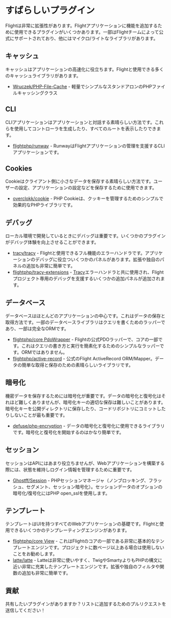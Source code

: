 # すばらしいプラグイン

Flightは非常に拡張性があります。Flightアプリケーションに機能を追加するために使用できるプラグインがいくつかあります。一部はFlightチームによって公式にサポートされており、他にはマイクロ/ライトなライブラリがあります。

## キャッシュ

キャッシュはアプリケーションの高速化に役立ちます。Flightと使用できる多くのキャッシュライブラリがあります。

- [Wruczek/PHP-File-Cache](/awesome-plugins/php-file-cache) - 軽量でシンプルなスタンドアロンのPHPファイルキャッシングクラス

## CLI

CLIアプリケーションはアプリケーションと対話する素晴らしい方法です。これらを使用してコントローラを生成したり、すべてのルートを表示したりできます。

- [flightphp/runway](/awesome-plugins/runway) - RunwayはFlightアプリケーションの管理を支援するCLIアプリケーションです。

## Cookies

Cookieはクライアント側に小さなデータを保存する素晴らしい方法です。ユーザーの設定、アプリケーションの設定などを保存するために使用できます。

- [overclokk/cookie](/awesome-plugins/php-cookie) - PHP Cookieは、クッキーを管理するためのシンプルで効果的なPHPライブラリです。

## デバッグ

ローカル環境で開発しているときにデバッグは重要です。いくつかのプラグインがデバッグ体験を向上させることができます。

- [tracy/tracy](/awesome-plugins/tracy) - Flightと使用できるフル機能のエラーハンドラです。アプリケーションのデバッグに役立ついくつかのパネルがあります。拡張や独自のパネルの追加も非常に簡単です。
- [flightphp/tracy-extensions](/awesome-plugins/tracy-extensions) - [Tracy](/awesome-plugins/tracy)エラーハンドラと共に使用され、Flightプロジェクト専用のデバッグを支援するいくつかの追加パネルが追加されます。

## データベース

データベースはほとんどのアプリケーションの中心です。これはデータの保存と取得方法です。一部のデータベースライブラリはクエリを書くためのラッパーであり、一部は完全なORMです。

- [flightphp/core PdoWrapper](/awesome-plugins/pdo-wrapper) - Flightの公式PDOラッパーで、コアの一部です。これはクエリの書き方と実行を簡素化するためのシンプルなラッパーです。ORMではありません。
- [flightphp/active-record](/awesome-plugins/active-record) - 公式のFlight ActiveRecord ORM/Mapper。データの簡単な取得と保存のための素晴らしいライブラリです。

## 暗号化

機密データを保存するためには暗号化が重要です。データの暗号化と復号化はそれほど難しくありませんが、暗号化キーの適切な保存は難しいことがあります。暗号化キーを公開ディレクトリに保存したり、コードリポジトリにコミットしたりしないことが最も重要です。

- [defuse/php-encryption](/awesome-plugins/php-encryption) - データの暗号化と復号化に使用できるライブラリです。暗号化と復号化を開始するのはかなり簡単です。

## セッション

セッションはAPIにはあまり役立ちませんが、Webアプリケーションを構築する際には、状態を維持しログイン情報を管理するために重要です。

- [Ghostff/Session](/awesome-plugins/session) - PHPセッションマネージャ（ノンブロッキング、フラッシュ、セグメント、セッション暗号化）。セッションデータのオプションの暗号化/復号化にはPHP open_sslを使用します。

## テンプレート

テンプレートはUIを持つすべてのWebアプリケーションの基礎です。Flightと使用できるいくつかのテンプレーティングエンジンがあります。

- [flightphp/core View](/learn#views) - これはFlightのコアの一部である非常に基本的なテンプレートエンジンです。プロジェクトに数ページ以上ある場合は使用しないことをお勧めします。
- [latte/latte](/awesome-plugins/latte) - Latteは非常に使いやすく、TwigやSmartyよりもPHPの構文に近い非常に充実したテンプレートエンジンです。拡張や独自のフィルタや関数の追加も非常に簡単です。

## 貢献

共有したいプラグインがありますか？リストに追加するためのプルリクエストを送信してください！